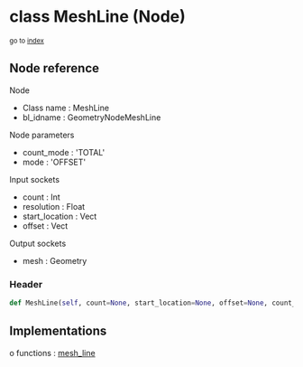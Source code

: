 # class MeshLine (Node)

<sub>go to [index](/docs/index.md)</sub>

## Node reference

Node
 - Class name : MeshLine
 - bl_idname : GeometryNodeMeshLine

Node parameters
 - count_mode : 'TOTAL'
 - mode : 'OFFSET'

Input sockets
 - count : Int
 - resolution : Float
 - start_location : Vect
 - offset : Vect

Output sockets
 - mesh : Geometry

### Header

``` python
def MeshLine(self, count=None, start_location=None, offset=None, count_mode='TOTAL', mode='OFFSET', node_label=None, node_color=None):
```

## Implementations

o functions : [mesh_line](/docs/GeoNodes_classes/GLOBAL.md#mesh_line)


